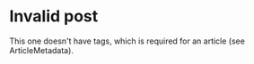 #  Invalid post
This one doesn't have tags, which is required for an article (see ArticleMetadata).

